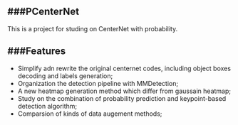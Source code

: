 ###PCenterNet
---
This is a project for studing on CenterNet with probability.

###Features
---
- Simplify adn rewrite the original centernet codes, including object boxes decoding and labels generation;
- Organization the detection pipeline with MMDetection;
- A new heatmap generation method which differ from gaussain heatmap;
- Study on the combination of probability prediction and keypoint-based detection algorithm;
- Comparsion of kinds of data augement methods;

